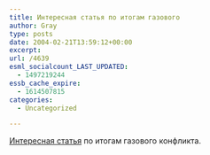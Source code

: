 ```yaml
---
title: Интересная статья по итогам газового
author: Gray
type: posts
date: 2004-02-21T13:59:12+00:00
excerpt:
url: /4639
esml_socialcount_LAST_UPDATED:
  - 1497219244
essb_cache_expire:
  - 1614507815
categories:
  - Uncategorized

---
```








<a href="http://ng.ru/cis/2004-02-20/1_lukashenko.html" target="_blank">Интересная статья</a> по итогам газового конфликта.